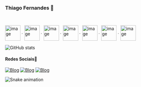 ### Thiago Fernandes 🤖
<br>

 <img align="center" alt="image" height="50" src="https://cdn.jsdelivr.net/gh/devicons/devicon/icons/raspberrypi/raspberrypi-original.svg"> <img align="center" alt="image" height="5" src="https://pngimage.net/wp-content/uploads/2018/06/ponto-branco-png-4.png">
 <img align="center" alt="image" height="50" src="https://cdn.jsdelivr.net/gh/devicons/devicon/icons/arduino/arduino-original-wordmark.svg"> <img align="center" alt="image" height="5" src="https://pngimage.net/wp-content/uploads/2018/06/ponto-branco-png-4.png">
<img align="center" alt="image" height="50" src="https://cdn.jsdelivr.net/gh/devicons/devicon/icons/unity/unity-original-wordmark.svg"> <img align="center" alt="image" height="5" src="https://pngimage.net/wp-content/uploads/2018/06/ponto-branco-png-4.png">
<img align="center" alt="image" height="50" src="https://cdn.jsdelivr.net/gh/devicons/devicon/icons/csharp/csharp-original.svg"> <img align="center" alt="image" height="5" src="https://pngimage.net/wp-content/uploads/2018/06/ponto-branco-png-4.png">
<img align="center" alt="image" height="50" src="https://cdn.jsdelivr.net/gh/devicons/devicon/icons/python/python-original.svg"> <img align="center" alt="image" height="5" src="https://pngimage.net/wp-content/uploads/2018/06/ponto-branco-png-4.png">
<img align="center" alt="image" height="50" src="https://cdn.jsdelivr.net/gh/devicons/devicon/icons/java/java-original-wordmark.svg"> <img align="center" alt="image" height="5" src="https://pngimage.net/wp-content/uploads/2018/06/ponto-branco-png-4.png">
<img align="center" alt="image" height="50" src="https://cdn.jsdelivr.net/gh/devicons/devicon/icons/html5/html5-original-wordmark.svg">

![GitHub stats](https://github-readme-stats.vercel.app/api?username=TagFernandes&show_icons=true&theme=radical)


<h4>Redes Sociais📱</h4>

[![Blog](https://img.shields.io/badge/LinkedIn-0077B5?style=for-the-badge&logo=linkedin&logoColor=white)](https://www.linkedin.com/in/tagfernandes)
[![Blog](https://img.shields.io/badge/Instagram-E4405F?style=for-the-badge&logo=instagram&logoColor=white)](https://www.instagram.com/tagfernandes/)
[![Blog](https://img.shields.io/badge/Facebook-1877F2?style=for-the-badge&logo=facebook&logoColor=white)](https://www.facebook.com/TAGFernandes/)

![Snake animation](https://github.com/TagFernandes/TagFernandes/blob/output/github-contribution-grid-snake.svg)
